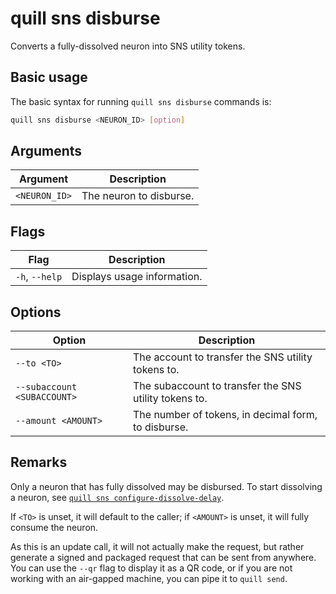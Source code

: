 # quill sns disburse

Converts a fully-dissolved neuron into SNS utility tokens.

## Basic usage

The basic syntax for running `quill sns disburse` commands is:

```bash
quill sns disburse <NEURON_ID> [option]
```

## Arguments

| Argument      | Description             |
|---------------|-------------------------|
| `<NEURON_ID>` | The neuron to disburse. |

## Flags

| Flag           | Description                 |
|----------------|-----------------------------|
| `-h`, `--help` | Displays usage information. |

## Options

| Option                      | Description                                           |
|-----------------------------|-------------------------------------------------------|
| `--to <TO>`                 | The account to transfer the SNS utility tokens to.    |
| `--subaccount <SUBACCOUNT>` | The subaccount to transfer the SNS utility tokens to. |
| `--amount <AMOUNT>`         | The number of tokens, in decimal form, to disburse.   |

## Remarks

Only a neuron that has fully dissolved may be disbursed. To start dissolving a neuron, see [`quill sns configure-dissolve-delay`].

If `<TO>` is unset, it will default to the caller; if `<AMOUNT>` is unset, it will fully consume the neuron.

As this is an update call, it will not actually make the request, but rather generate a signed and packaged request that can be sent from anywhere. You can use the `--qr` flag to display it as a QR code, or if you are not working with an air-gapped machine, you can pipe it to `quill send`.

[`quill sns configure-dissolve-delay`]: quill-sns-configure-dissolve-delay.md
